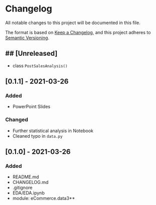 # Changelog
All notable changes to this project will be documented in this file.

The format is based on [Keep a Changelog](https://keepachangelog.com/en/1.0.0/),
and this project adheres to [Semantic Versioning](https://semver.org/spec/v2.0.0.html).

## ## **[Unreleased]**
- class `PostSalesAnalysis()`

## **[0.1.1] - 2021-03-26**
### **Added**
- PowerPoint Slides

### **Changed**
- Further statistical analysis in Notebook
- Cleaned typo in `data.py`

## **[0.1.0] - 2021-03-26**
### **Added**
- README.md
- CHANGELOG.md
- .gitignore
- EDA/EDA.ipynb
- module: eCommerce.data3**
